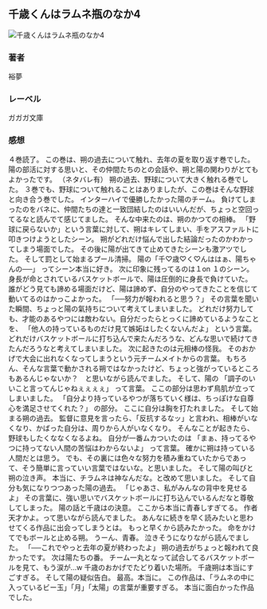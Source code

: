 ## 千歳くんはラムネ瓶のなか4
![千歳くんはラムネ瓶のなか4](https://cdn.discordapp.com/attachments/1211570779934695494/1217710261721632839/1ci2UmYSS-9-fMeVUqa-szvqV7JV14ZO6dv_Ql0jpQKBK7KfNRhAhIG1Y_E9HTw.png?ex=6605040e&is=65f28f0e&hm=af3ff0a378ee06b81b16eef98c677011e66ecf132498a07aa71f4572a73e9fd3&)
### 著者
裕夢
### レーベル
ガガガ文庫
### 感想
４巻読了。
この巻は、朔の過去について触れ、去年の夏を取り返す巻でした。
陽の部活に対する思いと、その仲間たちのとの会話や、朔と陽の関わりがとてもよかったです。
（ネタバレ有）
朔の過去、野球について大きく触れる巻でした。
３巻でも、野球について触れることはありましたが、この巻はそんな野球と向き合う巻でした。
インターハイで優勝したかった陽のチーム。
負けてしまったのをバネに、仲間たちの達と一致団結したのはいいんだが、ちょっと空回ってるなと読んでて感じてました。
そんな中来たのは、朔のかつての相棒。
「野球に戻らないか」という言葉に対して、朔はキレてしまい、手をアスファルトに叩きつけようとしたシーン。
朔がどれだけ悩んで出した結論だったのかわかってしまう場面でした。
その後に陽が出てきて止めてきたシーンも激アツでした。
そして罰として始まるプール清掃。
陽の「千♡歳♡く♡んははぁ、陽ちゃんの──」
ってシーン本当に好き。
次に印象に残ってるのは１on １のシーン。
身長が命とされているバスケットボールで、陽は圧倒的に身長で負けていた。
誰がどう見ても諦める場面だけど、陽は諦めず、自分のやってきたことを信じて動いてるのはかっこよかった。
「──努力が報われると思う？」
その言葉を聞いた瞬間、ちょっと陽の氣持ちについて考えてしまいました。
どれだけ努力しても、才能のあるやつには敵わない。自分だったらとっくに諦めているようなことを、
「他人の持っているものだけ見て嫉妬はしたくないんだよ」
という言葉。
どれだけバスケットボールに打ち込んで来たんだろうな、どんな思いで続けてきたんだろうなと考えてしまいました。
次に起きたのは元相棒の怪我。
そのおかげで大会に出れなくなってしまうという元チームメイトからの言葉。
もちろん、そんな言葉で動かされる朔ではなかったけど、ちょっと強がっているところもあるんじゃないか？　と思いながら読んでました。
そして、陽の
「調子のいいこと言ってんじゃねぇぇぇぇ」
って言葉。
ここの部分は思わず鳥肌が立ってしまいました。
「自分より持っているやつが落ちていく様は、ちっぽけな自尊心を満足させてくれた？」
の部分。
ここに自分は胸を打たれました。
そして始まる朔の過去。
監督に意見を言ったら、「反抗するなッ」と言われ、相棒がいなくなり、かばった自分は、周りから人がいなくなり。
そんなことが起きたら、野球もしたくななくなるよね。
自分が一番ムカついたのは
「まぁ、持ってるやつに持ってない人間の苦悩はわからないよ」
って言葉。
確かに朔は持っている人間だとは思う。
でも、その裏には色々な努力を積み重ねていたからであって、そう簡単に言っていい言葉ではないな。と思いました。
そして陽の叫びと朔の泣き声。
本当に、チラムネは神なんだな。と改めて思いました。
そして自分も気になりつつあった陽の過去。
「じゃあさ、私がみんなの背中を見せるよ」
その言葉に、強い思いでバスケットボールに打ち込んでいるんだなと尊敬してしまった。
陽の話と千歳はの決意。
ここから本当に青春しすぎてる。
作者天才かよ。って思いながら読んでました。
あんなに続きを早く読みたいと思わせてくる作品に出会ってしまうとは。
もっと早くから読みたかった。
命をかけてでもボールと止める朔。
うーん、青春。
泣きそうになりながら読んでました。
「──これでやっと去年の夏が終わったよ」
朔の過去がちょっと報われて良かったです。
次は陽たちの番。
チーム一丸となって試合してるバスケットボールを見て、もう涙が…w
千歳のおかげでたどり着いた場所。
千歳朔は本当にすごすぎる。
そして陽の疑似告白。
最高。本当に。
この作品は、「ラムネの中に入っているビー玉」「月」「太陽」の言葉が重要すぎる。
本当に面白かった作品でした。